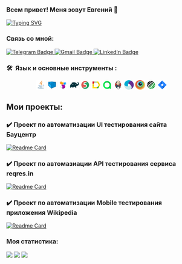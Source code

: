 ### Всем привет! Меня зовут Евгений 👋

[![Typing SVG](https://readme-typing-svg.herokuapp.com?color=%2336BCF7&lines=QA+Engineer)](https://git.io/typing-svg)

### Связь со мной:

  <a href="https://t.me/St_panda">
    <img src="https://img.shields.io/badge/Telegram-blue?style=for-the-badge&logo=telegram&logoColor=white" alt="Telegram Badge"/>
  </a>

   <a href="mailto:golikov93a@gmail.com">
    <img src="https://img.shields.io/badge/Gmail-red?style=for-the-badge&logo=gmail&logoColor=white" alt="Gmail Badge"/>
  </a>

  <a href="https://www.linkedin.com/in/evgeniy-golikov-22a219230/">
    <img src="https://img.shields.io/badge/LinkedIn-blue?style=for-the-badge&logo=linkedin&logoColor=white" alt="LinkedIn Badge">
  </a>

### 🛠 &nbsp;Язык и основные инструменты :

<p  align="center"> 

<img width="5%" title="Java" src="media/icons/Java.svg">
<img width="5%" title="Selenoid" src="media/icons/Selenoid.svg">
<img width="5%" title="Selenide" src="media/icons/Selenide.svg">
<img width="5%" title="Gradle" src="media/icons/Gradle.svg">
<img width="5%" title="Junit5" src="media/icons/Junit5.svg">
<img width="5%" title="Allure Report" src="media/icons/Allure.svg">
<img width="5%" title="Allure TestOps" src="media/icons/Allure_TO.svg">
<img width="5%" title="Jenkins" src="media/icons/Jenkins.svg">
<img width="5%" title="Appium" src="media/icons/Appium.svg">
<img width="5%" title="Browserstack" src="media/icons/Browserstack.svg">
<img width="5%" title="RestAssured" src="media/icons/RestAssured.svg">
<img width="5%" title="Jira" src="media/icons/Jira.svg">


</p>
  
## Мои проекты:

### :heavy_check_mark: Проект по автоматизации UI тестирования сайта Бауцентр

[![Readme Card](https://github-readme-stats.vercel.app/api/pin/?username=egolikov&repo=baucenter-product-autotests)](https://github.com/egolikov/baucenter-product-autotests)

### :heavy_check_mark: Проект по автомазиации API тестирования сервиса reqres.in

[![Readme Card](https://github-readme-stats.vercel.app/api/pin/?username=egolikov&repo=reqresin-product-autotests)](https://github.com/egolikov/reqresin-product-autotests)

### :heavy_check_mark: Проект по автоматизации Mobile тестирования приложения Wikipedia

[![Readme Card](https://github-readme-stats.vercel.app/api/pin/?username=egolikov&repo=wikipedia-product-autotests)](https://github.com/egolikov/wikipedia-product-autotests)

### Моя статистика:

![](https://github-profile-summary-cards.vercel.app/api/cards/profile-details?username=egolikov&theme=solarized_dark)
![](https://github-profile-summary-cards.vercel.app/api/cards/stats?username=egolikov&theme=solarized_dark)
![](https://github-profile-summary-cards.vercel.app/api/cards/repos-per-language?username=egolikov&theme=solarized_dark)
